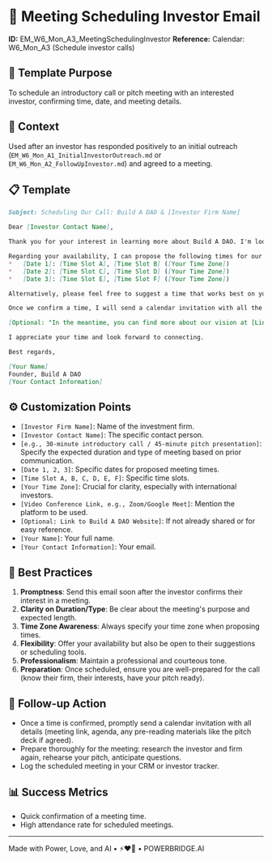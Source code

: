 # 📧 Meeting Scheduling Investor Email

**ID:** EM_W6_Mon_A3_MeetingSchedulingInvestor
**Reference:** Calendar: W6_Mon_A3 (Schedule investor calls)

## 📝 Template Purpose
To schedule an introductory call or pitch meeting with an interested investor, confirming time, date, and meeting details.

## 🎯 Context
Used after an investor has responded positively to an initial outreach (`EM_W6_Mon_A1_InitialInvestorOutreach.md` or `EM_W6_Mon_A2_FollowUpInvestor.md`) and agreed to a meeting.

## 📋 Template

```markdown
Subject: Scheduling Our Call: Build A DAO & [Investor Firm Name]

Dear [Investor Contact Name],

Thank you for your interest in learning more about Build A DAO. I'm looking forward to our conversation and discussing the investment opportunity in more detail.

Regarding your availability, I can propose the following times for our [e.g., 30-minute introductory call / 45-minute pitch presentation]:
*   [Date 1]: [Time Slot A], [Time Slot B] ([Your Time Zone])
*   [Date 2]: [Time Slot C], [Time Slot D] ([Your Time Zone])
*   [Date 3]: [Time Slot E], [Time Slot F] ([Your Time Zone])

Alternatively, please feel free to suggest a time that works best on your end, or share a link to your scheduling tool if you use one.

Once we confirm a time, I will send a calendar invitation with all the necessary details, including the [Video Conference Link, e.g., Zoom/Google Meet] and a brief agenda. If you confirmed you'd like to see the deck beforehand and I haven't sent it, I will include it with the invite.

[Optional: "In the meantime, you can find more about our vision at [Link to Build A DAO Website]."]

I appreciate your time and look forward to connecting.

Best regards,

[Your Name]
Founder, Build A DAO
[Your Contact Information]
```

## ⚙️ Customization Points
- `[Investor Firm Name]`: Name of the investment firm.
- `[Investor Contact Name]`: The specific contact person.
- `[e.g., 30-minute introductory call / 45-minute pitch presentation]`: Specify the expected duration and type of meeting based on prior communication.
- `[Date 1, 2, 3]`: Specific dates for proposed meeting times.
- `[Time Slot A, B, C, D, E, F]`: Specific time slots.
- `[Your Time Zone]`: Crucial for clarity, especially with international investors.
- `[Video Conference Link, e.g., Zoom/Google Meet]`: Mention the platform to be used.
- `[Optional: Link to Build A DAO Website]`: If not already shared or for easy reference.
- `[Your Name]`: Your full name.
- `[Your Contact Information]`: Your email.

## 📌 Best Practices
1.  **Promptness**: Send this email soon after the investor confirms their interest in a meeting.
2.  **Clarity on Duration/Type**: Be clear about the meeting's purpose and expected length.
3.  **Time Zone Awareness**: Always specify your time zone when proposing times.
4.  **Flexibility**: Offer your availability but also be open to their suggestions or scheduling tools.
5.  **Professionalism**: Maintain a professional and courteous tone.
6.  **Preparation**: Once scheduled, ensure you are well-prepared for the call (know their firm, their interests, have your pitch ready).

## 🔄 Follow-up Action
- Once a time is confirmed, promptly send a calendar invitation with all details (meeting link, agenda, any pre-reading materials like the pitch deck if agreed).
- Prepare thoroughly for the meeting: research the investor and firm again, rehearse your pitch, anticipate questions.
- Log the scheduled meeting in your CRM or investor tracker.

## 📊 Success Metrics
- Quick confirmation of a meeting time.
- High attendance rate for scheduled meetings.

---
Made with Power, Love, and AI • ⚡️❤️🤖 • POWERBRIDGE.AI 